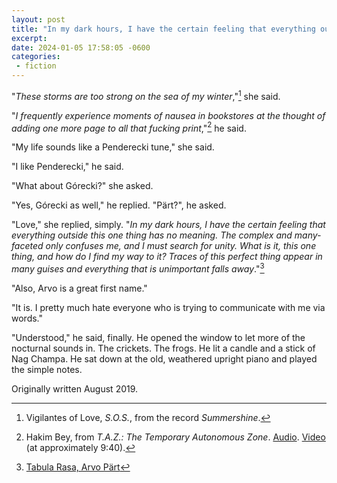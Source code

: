 ```yaml
---
layout: post
title: "In my dark hours, I have the certain feeling that everything outside this one thing has no meaning"
excerpt: 
date: 2024-01-05 17:58:05 -0600
categories: 
 - fiction
---
```


"*These storms are too strong on the sea of my winter*,"[^1] she said.

"*I frequently experience moments of nausea in bookstores at the thought of adding one more page to all that fucking print*,"[^2] he said.

"My life sounds like a Penderecki tune," she said.

"I like Penderecki," he said.

"What about Górecki?" she asked.

"Yes, Górecki as well," he replied. "Pärt?", he asked.

"Love," she replied, simply. "*In my dark hours, I have the certain feeling that everything outside this one thing has no meaning. The complex and many-faceted only confuses me, and I must search for unity. What is it, this one thing, and how do I find my way to it? Traces of this perfect thing appear in many guises and everything that is unimportant falls away*."[^3]

"Also, Arvo is a great first name."

"It is. I pretty much hate everyone who is trying to communicate with me via words."

"Understood," he said, finally. He opened the window to let more of the nocturnal sounds in. The crickets. The frogs. He lit a candle and a stick of Nag Champa. He sat down at the old, weathered upright piano and played the simple notes.

<p class="postscript">Originally written August 2019.</p>

[^1]: Vigilantes of Love, _S.O.S._, from the record _Summershine_.

[^2]: Hakim Bey, from _T.A.Z.: The Temporary Autonomous Zone_. [Audio](/assets/2024/01/hakim-bey-print.mp3). [Video](https://www.youtube.com/watch?v=V3FzEVRSOw0) (at approximately 9:40).

[^3]: [Tabula Rasa, Arvo Pärt](https://www.laphil.com/musicdb/pieces/4087/tabula-rasa "Tabula Rasa, Arvo Pärt")
